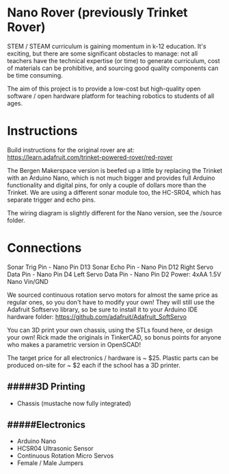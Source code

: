 Nano Rover (previously Trinket Rover)
============
STEM / STEAM curriculum is gaining momentum in k-12 education. It's exciting, but there are some significant obstacles to manage: not all teachers have the technical expertise (or time) to generate curriculum, cost of materials can be prohibitive, and sourcing good quality components can be time consuming.

The aim of this project is to provide a low-cost but high-quality open software / open hardware platform for teaching robotics to students of all ages.


Instructions
============

Build instructions for the original rover are at:
https://learn.adafruit.com/trinket-powered-rover/red-rover

The Bergen Makerspace version is beefed up a little by replacing the Trinket with an Arduino Nano, which is not much bigger and provides full Arduino functionality and digital pins, for only a couple of dollars more than the Trinket. 
We are using a different sonar module too, the HC-SR04, which has separate trigger and echo pins.

The wiring diagram is slightly different for the Nano version, see the /source folder.

Connections
===========

Sonar Trig Pin - 			Nano Pin D13
Sonar Echo Pin - 			Nano Pin D12
Right Servo Data Pin - 			Nano Pin D4
Left Servo Data Pin - 			Nano Pin D2
Power: 4xAA 1.5V  			Nano Vin/GND  


We sourced continuous rotation servo motors for almost the same price as regular ones, so you don't have to modify your own! They will still use the Adafruit Softservo library, so be sure to install it to your Arduino IDE hardware folder:
https://github.com/adafruit/Adafruit_SoftServo

You can 3D print your own chassis, using the STLs found here, or design your own! Rick made the originals in TinkerCAD, so bonus points for anyone who makes a parametric version in OpenSCAD!
 

The target price for all electronics / hardware is ~ $25. Plastic parts can be produced on-site for ~ $2 each if the school has a 3D printer.



#####3D Printing
------
 * Chassis (mustache now fully integrated)


#####Electronics
------
 * Arduino Nano
 * HCSR04 Ultrasonic Sensor
 * Continuous Rotation Micro Servos
 * Female / Male Jumpers


 
